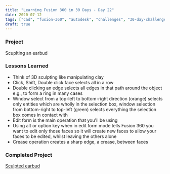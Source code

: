 ```yaml
---
title: "Learning Fusion 360 in 30 Days - Day 22"
date: 2020-07-12
tags: ["cad", "fusion-360", "autodesk", "challenges", "30-day-challenge", "fusion-360-in-30"]
draft: true
---
```

### Project
Scuplting an earbud

### Lessons Learned
- Think of 3D sculpting like manipulating clay
- Click, Shift, Double click face selects all in a row
- Double clicking an edge selects all edges in that path around the object e.g., to form a ring in many cases
- Window select from a top-left to bottom-right direction (orange) selects only entities which are wholly in the selection box, window selection from bottom-right to top-left (green) selects everything the selection box comes in contact with
- Edit form is the main operation that you'll be using
- Using alt or option key when in edit form mode tells Fusion 360 you want to edit only those faces so it will create new faces to allow your faces to be edited, whilst leaving the others alone
- Crease operation creates a sharp edge, a crease, between faces

### Completed Project
[Sculpted earbud](https://a360.co/2VYZ9DM)
